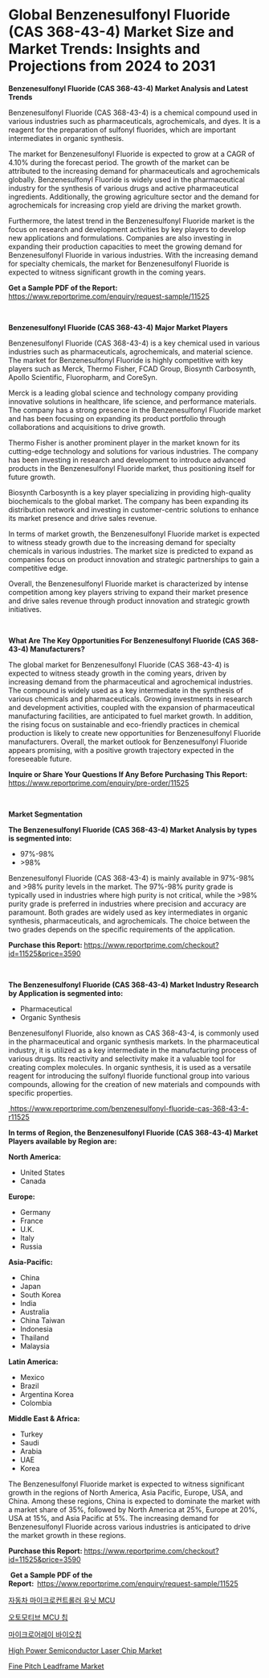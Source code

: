 <p><h1>Global Benzenesulfonyl Fluoride (CAS 368-43-4) Market Size and Market Trends: Insights and Projections from 2024 to 2031</h1></p><p><strong>Benzenesulfonyl Fluoride (CAS 368-43-4) Market Analysis and Latest Trends</strong></p>
<p><p>Benzenesulfonyl Fluoride (CAS 368-43-4) is a chemical compound used in various industries such as pharmaceuticals, agrochemicals, and dyes. It is a reagent for the preparation of sulfonyl fluorides, which are important intermediates in organic synthesis.</p><p>The market for Benzenesulfonyl Fluoride is expected to grow at a CAGR of 4.10% during the forecast period. The growth of the market can be attributed to the increasing demand for pharmaceuticals and agrochemicals globally. Benzenesulfonyl Fluoride is widely used in the pharmaceutical industry for the synthesis of various drugs and active pharmaceutical ingredients. Additionally, the growing agriculture sector and the demand for agrochemicals for increasing crop yield are driving the market growth.</p><p>Furthermore, the latest trend in the Benzenesulfonyl Fluoride market is the focus on research and development activities by key players to develop new applications and formulations. Companies are also investing in expanding their production capacities to meet the growing demand for Benzenesulfonyl Fluoride in various industries. With the increasing demand for specialty chemicals, the market for Benzenesulfonyl Fluoride is expected to witness significant growth in the coming years.</p></p>
<p><strong>Get a Sample PDF of the Report:&nbsp;</strong> <a href="https://www.reportprime.com/enquiry/request-sample/11525">https://www.reportprime.com/enquiry/request-sample/11525</a></p>
<p>&nbsp;</p>
<p><strong>Benzenesulfonyl Fluoride (CAS 368-43-4) Major Market Players</strong></p>
<p><p>Benzenesulfonyl Fluoride (CAS 368-43-4) is a key chemical used in various industries such as pharmaceuticals, agrochemicals, and material science. The market for Benzenesulfonyl Fluoride is highly competitive with key players such as Merck, Thermo Fisher, FCAD Group, Biosynth Carbosynth, Apollo Scientific, Fluoropharm, and CoreSyn.</p><p>Merck is a leading global science and technology company providing innovative solutions in healthcare, life science, and performance materials. The company has a strong presence in the Benzenesulfonyl Fluoride market and has been focusing on expanding its product portfolio through collaborations and acquisitions to drive growth.</p><p>Thermo Fisher is another prominent player in the market known for its cutting-edge technology and solutions for various industries. The company has been investing in research and development to introduce advanced products in the Benzenesulfonyl Fluoride market, thus positioning itself for future growth.</p><p>Biosynth Carbosynth is a key player specializing in providing high-quality biochemicals to the global market. The company has been expanding its distribution network and investing in customer-centric solutions to enhance its market presence and drive sales revenue.</p><p>In terms of market growth, the Benzenesulfonyl Fluoride market is expected to witness steady growth due to the increasing demand for specialty chemicals in various industries. The market size is predicted to expand as companies focus on product innovation and strategic partnerships to gain a competitive edge.</p><p>Overall, the Benzenesulfonyl Fluoride market is characterized by intense competition among key players striving to expand their market presence and drive sales revenue through product innovation and strategic growth initiatives.</p></p>
<p>&nbsp;</p>
<p><strong>What Are The Key Opportunities For Benzenesulfonyl Fluoride (CAS 368-43-4) Manufacturers?</strong></p>
<p><p>The global market for Benzenesulfonyl Fluoride (CAS 368-43-4) is expected to witness steady growth in the coming years, driven by increasing demand from the pharmaceutical and agrochemical industries. The compound is widely used as a key intermediate in the synthesis of various chemicals and pharmaceuticals. Growing investments in research and development activities, coupled with the expansion of pharmaceutical manufacturing facilities, are anticipated to fuel market growth. In addition, the rising focus on sustainable and eco-friendly practices in chemical production is likely to create new opportunities for Benzenesulfonyl Fluoride manufacturers. Overall, the market outlook for Benzenesulfonyl Fluoride appears promising, with a positive growth trajectory expected in the foreseeable future.</p></p>
<p><strong>Inquire or Share Your Questions If Any Before Purchasing This Report:</strong> <a href="https://www.reportprime.com/enquiry/pre-order/11525">https://www.reportprime.com/enquiry/pre-order/11525</a></p>
<p>&nbsp;</p>
<p><strong>Market Segmentation</strong></p>
<p><strong>The Benzenesulfonyl Fluoride (CAS 368-43-4) Market Analysis by types is segmented into:</strong></p>
<p><ul><li>97%-98%</li><li>>98%</li></ul></p>
<p><p>Benzenesulfonyl Fluoride (CAS 368-43-4) is mainly available in 97%-98% and >98% purity levels in the market. The 97%-98% purity grade is typically used in industries where high purity is not critical, while the >98% purity grade is preferred in industries where precision and accuracy are paramount. Both grades are widely used as key intermediates in organic synthesis, pharmaceuticals, and agrochemicals. The choice between the two grades depends on the specific requirements of the application.</p></p>
<p><strong>Purchase this Report:&nbsp;</strong><a href="https://www.reportprime.com/checkout?id=11525&price=3590">https://www.reportprime.com/checkout?id=11525&price=3590</a></p>
<p>&nbsp;</p>
<p><strong>The Benzenesulfonyl Fluoride (CAS 368-43-4) Market Industry Research by Application is segmented into:</strong></p>
<p><ul><li>Pharmaceutical</li><li>Organic Synthesis</li></ul></p>
<p><p>Benzenesulfonyl Fluoride, also known as CAS 368-43-4, is commonly used in the pharmaceutical and organic synthesis markets. In the pharmaceutical industry, it is utilized as a key intermediate in the manufacturing process of various drugs. Its reactivity and selectivity make it a valuable tool for creating complex molecules. In organic synthesis, it is used as a versatile reagent for introducing the sulfonyl fluoride functional group into various compounds, allowing for the creation of new materials and compounds with specific properties.</p></p>
<p><a href="https://www.reportprime.com/benzenesulfonyl-fluoride-cas-368-43-4-r11525">&nbsp;https://www.reportprime.com/benzenesulfonyl-fluoride-cas-368-43-4-r11525</a></p>
<p><strong>In terms of Region, the Benzenesulfonyl Fluoride (CAS 368-43-4) Market Players available by Region are:</strong></p>
<p>
    <p> <strong> North America: </strong>
        <ul>
            <li>United States</li>
            <li>Canada</li>
        </ul>
        </p> 
    <p> <strong> Europe: </strong>
        <ul>
            <li>Germany</li>
            <li>France</li>
            <li>U.K.</li>
            <li>Italy</li>
            <li>Russia</li>
        </ul>
        </p> 
    <p> <strong> Asia-Pacific: </strong>
        <ul>
            <li>China</li>
            <li>Japan</li>
            <li>South Korea</li>
            <li>India</li>
            <li>Australia</li>
            <li>China Taiwan</li>
            <li>Indonesia</li>
            <li>Thailand</li>
            <li>Malaysia</li>
        </ul>
        </p> 
    <p> <strong> Latin America: </strong>
        <ul>
            <li>Mexico</li>
            <li>Brazil</li>
            <li>Argentina Korea</li>
            <li>Colombia</li>
        </ul>
        </p> 
    <p> <strong> Middle East & Africa: </strong>
        <ul>
            <li>Turkey</li>
            <li>Saudi</li>
            <li>Arabia</li>
            <li>UAE</li>
            <li>Korea</li>
        </ul>
    </p>
    </p>
<p><p>The Benzenesulfonyl Fluoride market is expected to witness significant growth in the regions of North America, Asia Pacific, Europe, USA, and China. Among these regions, China is expected to dominate the market with a market share of 35%, followed by North America at 25%, Europe at 20%, USA at 15%, and Asia Pacific at 5%. The increasing demand for Benzenesulfonyl Fluoride across various industries is anticipated to drive the market growth in these regions.</p></p>
<p><strong>Purchase this Report: </strong><a href="https://www.reportprime.com/checkout?id=11525&price=3590">https://www.reportprime.com/checkout?id=11525&price=3590</a></p>
<p>&nbsp;<strong>Get a Sample PDF of the Report:&nbsp;&nbsp;</strong><a href="https://www.reportprime.com/enquiry/request-sample/11525">https://www.reportprime.com/enquiry/request-sample/11525</a></p>
<p><strong></strong></p>
<p><p><a href="https://github.com/msujons1512/Market-Research-Report-List-1/blob/main/9164945123714.md">자동차 마이크로컨트롤러 유닛 MCU</a></p><p><a href="https://github.com/admichael111/Market-Research-Report-List-1/blob/main/1056441123713.md">오토모티브 MCU 칩</a></p><p><a href="https://medium.com/@bettietromp2023/%EA%B8%80%EB%A1%9C%EB%B2%8C-%EB%A7%88%EC%9D%B4%ED%81%AC%EB%A1%9C%EC%96%B4%EB%A0%88%EC%9D%B4-%EB%B0%94%EC%9D%B4%EC%98%A4%EC%B9%A9-%EC%8B%9C%EC%9E%A5-%EC%9D%91%EC%9A%A9-%EB%B6%84%EC%95%BC-%EC%B5%9C%EC%A2%85-%EC%82%AC%EC%9A%A9-%EC%82%B0%EC%97%85-%EC%9C%A0%ED%98%95-%EC%9E%A5%EB%B9%84-%EB%B0%8F-%EC%A7%80%EC%97%AD%EC%97%90-%EC%B4%88%EC%A0%90%EC%9D%84-%EB%A7%9E%EC%B6%98-%EB%B6%84%EC%84%9D-%EB%B0%8F-%EC%98%88%EC%B8%A1-2024-2031-c6727c1b1534">마이크로어레이 바이오칩</a></p><p><a href="https://github.com/cecuraprangm/Market-Research-Report-List-3/blob/main/high-power-semiconductor-laser-chip-market.md">High Power Semiconductor Laser Chip Market</a></p><p><a href="https://github.com/fiixsa/Market-Research-Report-List-3/blob/main/fine-pitch-leadframe-market.md">Fine Pitch Leadframe Market</a></p></p>